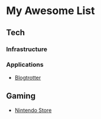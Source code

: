 # My Awesome List

## Tech

### Infrastructure

### Applications
- [Blogtrotter](https://blogtrottr.com)

## Gaming
- [Nintendo Store](https://www.nintendo.nl)
